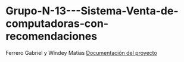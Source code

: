 # Grupo-N-13---Sistema-Venta-de-computadoras-con-recomendaciones
Ferrero Gabriel y Windey Matias
[Documentación del proyecto](https://docs.google.com/document/d/1WdauFxjPpRJTAW-eYFkg1aFqtVTf9Siu0gV_0LxP3ck/edit?tab=t.0)
